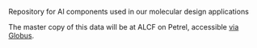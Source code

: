 Repository for AI components used in our molecular design applications

The master copy of this data will be at ALCF on Petrel, accessible [via Globus](https://app.globus.org/file-manager?origin_id=e38ee745-6d04-11e5-ba46-22000b92c6ec&origin_path=%2Fexalearn-design%2Fcolmena%2Fai-components%2F).
